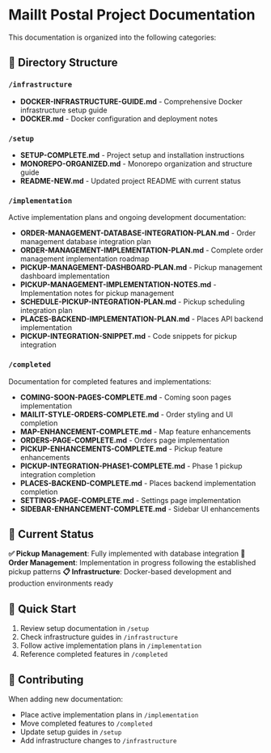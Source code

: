 # MailIt Postal Project Documentation

This documentation is organized into the following categories:

## 📁 Directory Structure

### `/infrastructure`
- **DOCKER-INFRASTRUCTURE-GUIDE.md** - Comprehensive Docker infrastructure setup guide
- **DOCKER.md** - Docker configuration and deployment notes

### `/setup`
- **SETUP-COMPLETE.md** - Project setup and installation instructions
- **MONOREPO-ORGANIZED.md** - Monorepo organization and structure guide
- **README-NEW.md** - Updated project README with current status

### `/implementation`
Active implementation plans and ongoing development documentation:
- **ORDER-MANAGEMENT-DATABASE-INTEGRATION-PLAN.md** - Order management database integration plan
- **ORDER-MANAGEMENT-IMPLEMENTATION-PLAN.md** - Complete order management implementation roadmap
- **PICKUP-MANAGEMENT-DASHBOARD-PLAN.md** - Pickup management dashboard implementation
- **PICKUP-MANAGEMENT-IMPLEMENTATION-NOTES.md** - Implementation notes for pickup management
- **SCHEDULE-PICKUP-INTEGRATION-PLAN.md** - Pickup scheduling integration plan
- **PLACES-BACKEND-IMPLEMENTATION-PLAN.md** - Places API backend implementation
- **PICKUP-INTEGRATION-SNIPPET.md** - Code snippets for pickup integration

### `/completed`
Documentation for completed features and implementations:
- **COMING-SOON-PAGES-COMPLETE.md** - Coming soon pages implementation
- **MAILIT-STYLE-ORDERS-COMPLETE.md** - Order styling and UI completion
- **MAP-ENHANCEMENT-COMPLETE.md** - Map feature enhancements
- **ORDERS-PAGE-COMPLETE.md** - Orders page implementation
- **PICKUP-ENHANCEMENTS-COMPLETE.md** - Pickup feature enhancements
- **PICKUP-INTEGRATION-PHASE1-COMPLETE.md** - Phase 1 pickup integration completion
- **PLACES-BACKEND-COMPLETE.md** - Places backend implementation completion
- **SETTINGS-PAGE-COMPLETE.md** - Settings page implementation
- **SIDEBAR-ENHANCEMENT-COMPLETE.md** - Sidebar UI enhancements

## 🔄 Current Status

**✅ Pickup Management**: Fully implemented with database integration
**🔄 Order Management**: Implementation in progress following the established pickup patterns
**📋 Infrastructure**: Docker-based development and production environments ready

## 🚀 Quick Start

1. Review setup documentation in `/setup`
2. Check infrastructure guides in `/infrastructure` 
3. Follow active implementation plans in `/implementation`
4. Reference completed features in `/completed`

## 📝 Contributing

When adding new documentation:
- Place active implementation plans in `/implementation`
- Move completed features to `/completed` 
- Update setup guides in `/setup`
- Add infrastructure changes to `/infrastructure`
